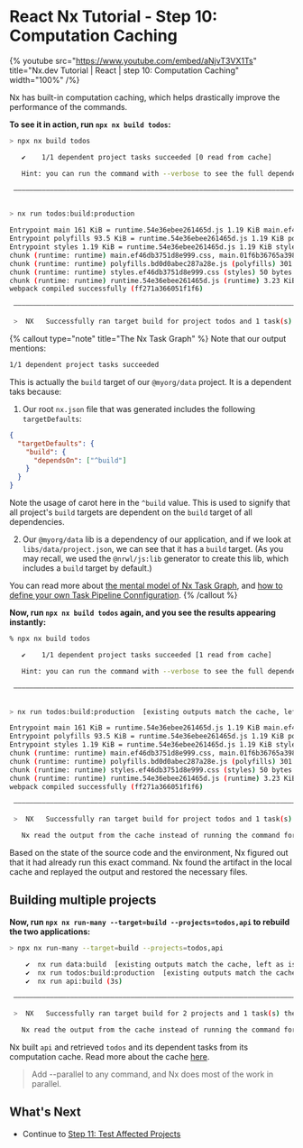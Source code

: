 # React Nx Tutorial - Step 10: Computation Caching

{% youtube
src="https://www.youtube.com/embed/aNjvT3VX1Ts"
title="Nx.dev Tutorial | React | step 10: Computation Caching"
width="100%" /%}

Nx has built-in computation caching, which helps drastically improve the performance of the commands.

**To see it in action, run `npx nx build todos`:**

```bash
> npx nx build todos

   ✔    1/1 dependent project tasks succeeded [0 read from cache]

   Hint: you can run the command with --verbose to see the full dependent project outputs

 —————————————————————————————————————————————————————————————————————————————————————————————————————————————————————————————————————


> nx run todos:build:production

Entrypoint main 161 KiB = runtime.54e36ebee261465d.js 1.19 KiB main.ef46db3751d8e999.css 0 bytes main.01f6b36765a3989b.js 160 KiB
Entrypoint polyfills 93.5 KiB = runtime.54e36ebee261465d.js 1.19 KiB polyfills.bd0d0abec287a28e.js 92.3 KiB
Entrypoint styles 1.19 KiB = runtime.54e36ebee261465d.js 1.19 KiB styles.ef46db3751d8e999.css 0 bytes
chunk (runtime: runtime) main.ef46db3751d8e999.css, main.01f6b36765a3989b.js (main) 175 KiB (javascript) 152 bytes (css/mini-extract) [initial] [rendered]
chunk (runtime: runtime) polyfills.bd0d0abec287a28e.js (polyfills) 301 KiB [initial] [rendered]
chunk (runtime: runtime) styles.ef46db3751d8e999.css (styles) 50 bytes (javascript) 80 bytes (css/mini-extract) [initial] [rendered]
chunk (runtime: runtime) runtime.54e36ebee261465d.js (runtime) 3.23 KiB [entry] [rendered]
webpack compiled successfully (ff271a366051f1f6)

 —————————————————————————————————————————————————————————————————————————————————————————————————————————————————————————————————————

 >  NX   Successfully ran target build for project todos and 1 task(s) it depends on (5s)
```

{% callout type="note" title="The Nx Task Graph" %}
Note that our output mentions:

```bash
1/1 dependent project tasks succeeded
```

This is actually the `build` target of our `@myorg/data` project. It is a dependent taks because:

1. Our root `nx.json` file that was generated includes the following `targetDefaults`:

```json
{
  "targetDefaults": {
    "build": {
      "dependsOn": ["^build"]
    }
  }
}
```

Note the usage of carot here in the `^build` value. This is used to signify that all project's `build` targets are dependent on the `build` target of all dependencies.

2. Our `@myorg/data` lib is a dependency of our application, and if we look at `libs/data/project.json`, we can see that it has a `build` target.
   (As you may recall, we used the `@nrwl/js:lib` generator to create this lib, which includes a `build` target by default.)

You can read more about [the mental model of Nx Task Graph](concepts/mental-model#the-task-graph), and [how to define your own Task Pipeline Connfiguration](concepts/task-pipeline-configuration).
{% /callout %}

**Now, run `npx nx build todos` again, and you see the results appearing instantly:**

```bash
% npx nx build todos

   ✔    1/1 dependent project tasks succeeded [1 read from cache]

   Hint: you can run the command with --verbose to see the full dependent project outputs

 —————————————————————————————————————————————————————————————————————————————————————————————————————————————————————————————————————


> nx run todos:build:production  [existing outputs match the cache, left as is]

Entrypoint main 161 KiB = runtime.54e36ebee261465d.js 1.19 KiB main.ef46db3751d8e999.css 0 bytes main.01f6b36765a3989b.js 160 KiB
Entrypoint polyfills 93.5 KiB = runtime.54e36ebee261465d.js 1.19 KiB polyfills.bd0d0abec287a28e.js 92.3 KiB
Entrypoint styles 1.19 KiB = runtime.54e36ebee261465d.js 1.19 KiB styles.ef46db3751d8e999.css 0 bytes
chunk (runtime: runtime) main.ef46db3751d8e999.css, main.01f6b36765a3989b.js (main) 175 KiB (javascript) 152 bytes (css/mini-extract) [initial] [rendered]
chunk (runtime: runtime) polyfills.bd0d0abec287a28e.js (polyfills) 301 KiB [initial] [rendered]
chunk (runtime: runtime) styles.ef46db3751d8e999.css (styles) 50 bytes (javascript) 80 bytes (css/mini-extract) [initial] [rendered]
chunk (runtime: runtime) runtime.54e36ebee261465d.js (runtime) 3.23 KiB [entry] [rendered]
webpack compiled successfully (ff271a366051f1f6)

 —————————————————————————————————————————————————————————————————————————————————————————————————————————————————————————————————————

 >  NX   Successfully ran target build for project todos and 1 task(s) it depends on (38ms)

   Nx read the output from the cache instead of running the command for 2 out of 2 tasks.
```

Based on the state of the source code and the environment, Nx figured out that it had already run this exact command. Nx found the artifact in the local cache and replayed the output and restored the necessary files.

## Building multiple projects

**Now, run `npx nx run-many --target=build --projects=todos,api` to rebuild the two applications:**

```bash
> npx nx run-many --target=build --projects=todos,api

    ✔  nx run data:build  [existing outputs match the cache, left as is]
    ✔  nx run todos:build:production  [existing outputs match the cache, left as is]
    ✔  nx run api:build (3s)

 —————————————————————————————————————————————————————————————————————————————————————————————————————————————————————————————————————

 >  NX   Successfully ran target build for 2 projects and 1 task(s) they depend on (3s)

   Nx read the output from the cache instead of running the command for 2 out of 3 tasks.
```

Nx built `api` and retrieved `todos` and its dependent tasks from its computation cache. Read more about the cache [here](/concepts/how-caching-works).

> Add --parallel to any command, and Nx does most of the work in parallel.

## What's Next

- Continue to [Step 11: Test Affected Projects](/react-tutorial/11-test-affected-projects)
